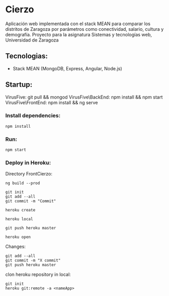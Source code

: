 # Cierzo

Aplicación web implementada con el stack MEAN para comparar los distritos de Zaragoza por parámetros como conectividad, salario, cultura y demografía. Proyecto para la asignatura Sistemas y tecnologías web, Universidad de Zaragoza

## Tecnologias:

 * Stack MEAN (MongoDB, Express, Angular, Node.js)

## Startup:
VirusFive: git pull && mongod
VirusFive\BackEnd: npm install && npm start
VirusFive\FrontEnd: npm install && ng serve

### Install dependencies:
```
npm install
```

### Run:

```
npm start
```


### Deploy in Heroku:

Directory FrontCierzo:
```
ng build --prod
```


```
git init
git add --all
git commit -m "Commit"

heroku create

heroku local

git push heroku master

heroku open
```

Changes:
```
git add --all
git commit -m "X commit"
git push heroku master
```

clon heroku repository in local:
```
git init
heroku git:remote -a <nameApp>
```
